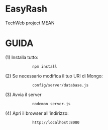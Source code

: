 # EasyRash
TechWeb project MEAN

# GUIDA

(1) Installa tutto:

                npm install


(2) Se necessario modifica il tuo URI di Mongo:

                config/server/database.js


(3) Avvia il server

                nodemon server.js


(4) Apri il browser all'indirizzo:

                http://localhost:8080
